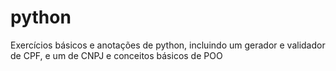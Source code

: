 # python
 Exercícios básicos e anotações de python, incluindo um gerador e validador de CPF, e um de CNPJ e conceitos básicos de POO
